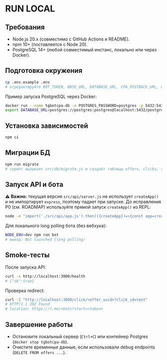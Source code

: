 # RUN LOCAL

## Требования
- Node.js 20.x (совместимо с GitHub Actions и README).
- npm 10+ (поставляется с Node 20).
- PostgreSQL 14+ (любой совместимый инстанс, локально или через Docker).

## Подготовка окружения
```bash
cp .env.example .env
# отредактируйте BOT_TOKEN, BASE_URL, DATABASE_URL, CPA_POSTBACK_URL, CPA_PB_SECRET
```

Пример запуска PostgreSQL через Docker:
```bash
docker run --name tgbotcpa-db -e POSTGRES_PASSWORD=postgres -p 5432:5432 -d postgres:15
export DATABASE_URL=postgres://postgres:postgres@localhost:5432/postgres
```

## Установка зависимостей
```bash
npm ci
```

## Миграции БД
```bash
npm run migrate
# скрипт вызывает src/db/migrate.js и создаёт таблицы offers, clicks, start_tokens, attribution, events, postbacks, offer_audit_log
```

## Запуск API и бота
⚠️ **Важно:** текущая версия `src/api/server.js` не использует `createApp()` и не импортирует `express`, поэтому падает при запуске. До исправления P0 (см. ROADMAP) используйте прямой запуск `createApp()` из REPL:
```bash
node -e "import('./src/api/app.js').then(({createApp})=>{const app=createApp();app.listen(3000,()=>console.log('API on 3000 (manual)'));})"
```

Для локального long polling бота (без вебхука):
```bash
NODE_ENV=dev npm run bot
# вывод: Bot launched (long polling)
```

## Smoke-тесты
После запуска API:
```bash
curl -s http://localhost:3000/health
# {"ok":true}
```

Проверка redirect:
```bash
curl -I "http://localhost:3000/click/<offer_uuid>?click_id=test"
# HTTP/1.1 302 Found
# location: https://t.me/<bot>?start=<token>
```

## Завершение работы
- Остановите локальный сервер (`Ctrl+C`) или контейнер Postgres (`docker stop tgbotcpa-db`).
- Очистите временные данные, если использовали debug endpoints (`DELETE FROM offers ...`).
